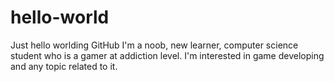 # hello-world
Just hello worlding GitHub
I'm a noob, new learner, computer science student who is a gamer at addiction level. I'm interested in game developing and any topic related to it.
